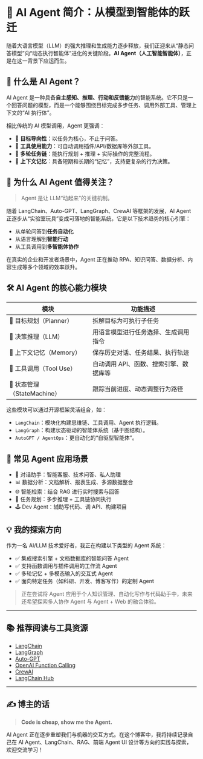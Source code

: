 # 🤖 AI Agent 简介：从模型到智能体的跃迁

随着大语言模型（LLM）的强大推理和生成能力逐步释放，我们正迎来从“静态问答模型”向“动态执行智能体”进化的关键阶段。**AI Agent（人工智能智能体）**，正是在这一背景下应运而生。

## 🧠 什么是 AI Agent？

AI Agent 是一种具备**自主感知、推理、行动和反馈能力**的智能系统。它不只是一个回答问题的模型，而是一个能够围绕目标完成多步任务、调用外部工具、管理上下文的“AI 执行体”。

相比传统的 AI 模型调用，Agent 更强调：

- 🎯 **目标导向性**：以任务为核心，不止于问答。
- 🔧 **工具使用能力**：可自动调用插件/API/数据库等外部工具。
- 🔁 **多轮任务链**：能执行规划 + 推理 + 实际操作的完整流程。
- 🧩 **上下文记忆**：具备短期和长期的“记忆”，支持更复杂的行为决策。

## 🚀 为什么 AI Agent 值得关注？

> Agent 是让 LLM“动起来”的关键机制。

随着 LangChain、Auto-GPT、LangGraph、CrewAI 等框架的发展，AI Agent 正逐步从“实验室玩具”变成可落地的智能系统，它是以下技术趋势的核心引擎：

- 从单轮问答到**任务自动化**
- 从语言理解到**智能行动**
- 从工具调用到**多智能体协作**

在真实的企业和开发者场景中，Agent 正在推动 RPA、知识问答、数据分析、内容生成等多个领域的效率跃升。

## 🛠️ AI Agent 的核心能力模块

| 模块 | 功能描述 |
|------|----------|
| 🎯 目标规划（Planner） | 拆解目标为可执行子任务 |
| 🧮 决策推理（LLM） | 用语言模型进行任务选择、生成调用指令 |
| 🧠 上下文记忆（Memory） | 保存历史对话、任务结果、执行轨迹 |
| 🔧 工具调用（Tool Use） | 自动调用 API、函数、搜索引擎、数据库等 |
| 🔁 状态管理（StateMachine） | 跟踪当前进度、动态调整行为路径 |

这些模块可以通过开源框架灵活组合，如：

- `LangChain`：模块化构建思维链、工具调用、Agent 执行逻辑。
- `LangGraph`：构建状态驱动的智能体系统（基于图结构）。
- `AutoGPT / AgentOps`：更自动化的“自驱型智能体”。

## 🧪 常见 Agent 应用场景

- 🤝 对话助手：智能客服、技术问答、私人助理
- 📊 数据分析：文档解析、报表生成、多源数据整合
- 🌐 智能检索：结合 RAG 进行实时搜索与回答
- 🧭 任务规划：多步推理 + 工具链协同执行
- 🕹️ Dev Agent：辅助写代码、调 API、构建项目

## 💡 我的探索方向

作为一名 AI/LLM 技术爱好者，我正在构建以下类型的 Agent 系统：

- ✅ 集成搜索引擎 + 文档数据库的智能问答 Agent
- ✅ 支持函数调用与插件调用的工作流 Agent
- ✅ 多轮记忆 + 多模态输入的交互式 Agent
- ✅ 面向特定任务（如科研、开发、博客写作）的定制 Agent

> 正在尝试将 Agent 应用于个人知识管理、自动化写作与代码助手中，未来还希望探索多人协作 Agent 与 Agent + Web 的融合体验。

---

## 📚 推荐阅读与工具资源

- [LangChain](https://www.langchain.com/)
- [LangGraph](https://www.langchain.com/langgraph)
- [Auto-GPT](https://github.com/Torantulino/Auto-GPT)
- [OpenAI Function Calling](https://platform.openai.com/docs/guides/function-calling)
- [CrewAI](https://github.com/joaomdmoura/crewai)
- [LangChain Hub](https://smith.langchain.com/)

---

## ✍️ 博主的话

> **Code is cheap, show me the Agent.**

AI Agent 正在逐步重塑我们与机器的交互方式。在这个博客中，我将持续记录自己在 AI Agent、LangChain、RAG、前端 Agent UI 设计等方向的实践与探索，欢迎交流学习！

